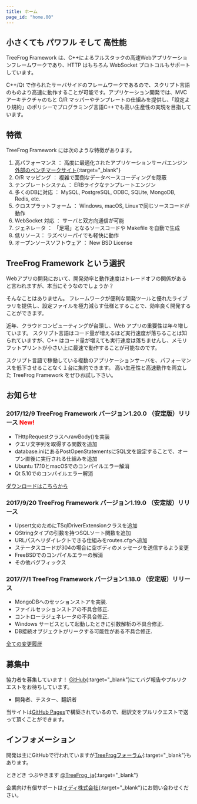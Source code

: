```yaml
---
title: ホーム
page_id: "home.00"
---
```


## <i class="fa fa-bolt" aria-hidden="true"></i> 小さくても パワフル そして 高性能

TreeFrog Framework は、C++によるフルスタックの高速Webアプリケーションフレームワークであり、HTTP はもちろん WebSocket プロトコルもサポートしています。

C++/Qt で作られたサーバサイドのフレームワークであるので、スクリプト言語のものより高速に動作することが可能です。アプリケーション開発では、MVC アーキテクチャのもと O/R マッパーやテンプレートの仕組みを提供し、「設定より規約」のポリシーでプログラミング言語C++でも高い生産性の実現を目指しています。


## <i class="fa fa-flag" aria-hidden="true"></i> 特徴

TreeFrog Framework には次のような特徴があります。

  1. 高パフォーマンス ： 高度に最適化されたアプリケーションサーバエンジン  [外部のベンチマークサイト](http://www.techempower.com/benchmarks/){:target="_blank"}
  2. O/R マッピング ： 複雑で面倒なデータベースコーディングを隠蔽
  3. テンプレートシステム ： ERBライクなテンプレートエンジン
  4. 多くのDBに対応 ： MySQL, PostgreSQL, ODBC, SQLite, MongoDB, Redis, etc.
  5. クロスプラットフォーム ： Windows, macOS, Linuxで同じソースコードが動作
  6. WebSocket 対応 ： サーバと双方向通信が可能
  7. ジェネレータ ： 「足場」となるソースコードや Makefile を自動で生成
  8. 低リソース：  ラズベリーパイでも軽快に動作
  9. オープンソースソフトウェア ： New BSD License


## <i class="fa fa-comment" aria-hidden="true"></i> TreeFrog Framework という選択

Webアプリの開発において、開発効率と動作速度はトレードオフの関係があると言われますが、本当にそうなのでしょうか？

そんなことはありません。
フレームワークが便利な開発ツールと優れたライブラリを提供し、設定ファイルを極力減らす仕様とすることで、効率良く開発することができます。

近年、クラウドコンピューティングが台頭し、Web アプリの重要性は年々増しています。 スクリプト言語はコード量が増えるほど実行速度が落ちることは知られていますが、C++ はコード量が増えても実行速度は落ちませんし、メモリフットプリントが小さい上に最速で動作することが可能なのです。

スクリプト言語で稼働している複数のアプリケーションサーバを、パフォーマンスを低下させることなく１台に集約できます。
高い生産性と高速動作を両立した TreeFrog Framework をぜひお試し下さい。


## <i class="fa fa-bell" aria-hidden="true"></i> お知らせ

### 2017/12/9  TreeFrog Framework バージョン1.20.0 （安定版）リリース <span style="color: red;">New!</span>

 - THttpRequestクラスへrawBody()を実装
 - クエリ文字列を取得する関数を追加
 - database.iniにあるPostOpenStatementsにSQL文を設定することで、オープン直後に実行される仕組みを追加
 - Ubuntu 17.10とmacOSでのコンパイルエラー解消
 - Qt 5.10でのコンパイルエラー解消

 [<i class="fa fa-hand-o-right" aria-hidden="true"></i> ダウンロードはこちらから](download/)

### 2017/9/20  TreeFrog Framework バージョン1.19.0 （安定版）リリース

  - Upsert文のためにTSqlDriverExtensionクラスを追加
  - QStringタイプの引数を持つSQLソート関数を追加
  - URLパスへリダイレクトできる仕組みをroutes.cfgへ追加
  - ステータスコードが304の場合に空ボディのメッセージを送信するよう変更
  - FreeBSDでのコンパイルエラーの解消
  - その他バグフィックス

### 2017/7/1  TreeFrog Framework バージョン1.18.0 （安定版）リリース

 - MongoDBへのセッションストアを実装.
 - ファイルセッションストアの不具合修正.
 - コントローラジェネレータの不具合修正.
 - Windows サービスとして起動したときに引数解析の不具合修正.
 - DB接続オブジェクトがリークする可能性がある不具合修正.

 [<i class="fa fa-list" aria-hidden="true"></i> 全ての変更履歴](https://github.com/treefrogframework/treefrog-framework/blob/master/CHANGELOG.md)


## <i class="fa fa-user" aria-hidden="true"></i> 募集中

協力者を募集しています！ [GitHub](https://github.com/treefrogframework/treefrog-framework){:target="_blank"}にてバグ報告やプルリクエストをお待ちしています。

 - 開発者、テスター、翻訳者

 当サイトは[GitHub Pages](https://pages.github.com/)で構築されているので、翻訳文をプルリクエストで送って頂くことができます。


## <i class="fa fa-info-circle" aria-hidden="true"></i> インフォメーション

 開発は主にGitHubで行われていますが[TreeFrogフォーラム](https://groups.google.com/forum/#!forum/treefrogframework){:target="_blank"}もあります。

ときどき つぶやきます [@TreeFrog_ja](https://twitter.com/TreeFrog_ja){:target="_blank"}

企業向け有償サポートは[イディ株式会社](http://www.ideeinc.co.jp/){:target="_blank"}にお問い合わせください。

